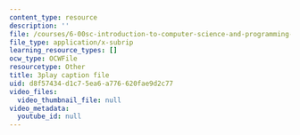 ```yaml
---
content_type: resource
description: ''
file: /courses/6-00sc-introduction-to-computer-science-and-programming-spring-2011/d8f57434d1c75ea6a776620fae9d2c77_5gt2WDBl8-0.vtt
file_type: application/x-subrip
learning_resource_types: []
ocw_type: OCWFile
resourcetype: Other
title: 3play caption file
uid: d8f57434-d1c7-5ea6-a776-620fae9d2c77
video_files:
  video_thumbnail_file: null
video_metadata:
  youtube_id: null
---
```

